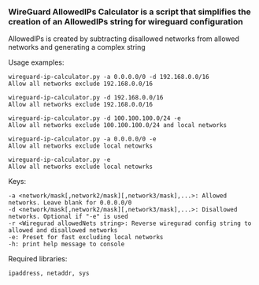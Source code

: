 ### WireGuard AllowedIPs Calculator is a script that simplifies the creation of an AllowedIPs string for wireguard configuration
AllowedIPs is created by subtracting disallowed networks from allowed networks and generating a complex string

Usage examples: 
	
	wireguard-ip-calculator.py -a 0.0.0.0/0 -d 192.168.0.0/16
	Allow all networks exclude 192.168.0.0/16

	wireguard-ip-calculator.py -d 192.168.0.0/16
	Allow all networks exclude 192.168.0.0/16
 
	wireguard-ip-calculator.py -d 100.100.100.0/24 -e
	Allow all networks exclude 100.100.100.0/24 and local networks

	wireguard-ip-calculator.py -a 0.0.0.0/0 -e
	Allow all networks exclude local netowrks

	wireguard-ip-calculator.py -e
	Allow all networks exclude local netowrks

Keys: 

	-a <network/mask[,network2/mask][,network3/mask],...>: Allowed networks. Leave blank for 0.0.0.0/0
	-d <network/mask[,network2/mask][,network3/mask],...>: Disallowed networks. Optional if "-e" is used
	-r <Wiregurad allowedNets string>: Reverse wiregurad config string to allowed and disallowed networks
	-e: Preset for fast excluding local networks
	-h: print help message to console

Required libraries: 

	ipaddress, netaddr, sys
